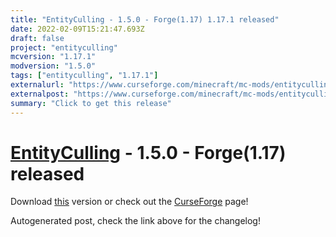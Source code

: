 ```yaml
---
title: "EntityCulling - 1.5.0 - Forge(1.17) 1.17.1 released"
date: 2022-02-09T15:21:47.693Z
draft: false
project: "entityculling"
mcversion: "1.17.1"
modversion: "1.5.0"
tags: ["entityculling", "1.17.1"]
externalurl: "https://www.curseforge.com/minecraft/mc-mods/entityculling/files/3642139"
externalpost: "https://www.curseforge.com/minecraft/mc-mods/entityculling/files/3642139"
summary: "Click to get this release"
---
```

# [EntityCulling](/project/entityculling) - 1.5.0 - Forge(1.17) released
Download [this](https://www.curseforge.com/minecraft/mc-mods/entityculling/files/3642139) version or check out the [CurseForge](https://www.curseforge.com/minecraft/mc-mods/entityculling) page!

Autogenerated post, check the link above for the changelog!
